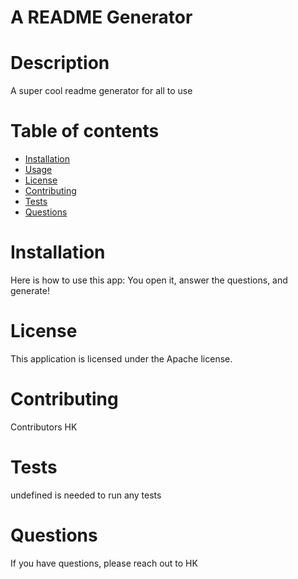 
  # A README Generator 
  # Description
  A super cool readme generator for all to use
  
  # Table of contents 
  * [Installation](#installation) 
  * [Usage](#usage) 
  * [License](#license)
  * [Contributing](#contributing)
  * [Tests](#tests)
  * [Questions](#questions)
  # Installation
  Here is how to use this app: You open it, answer the questions, and generate! 
  # License 
  This application is licensed under the Apache license.
  # Contributing 
  Contributors HK

  # Tests 
  undefined is needed to run any tests 
  # Questions 
  If you have questions, please reach out to HK
